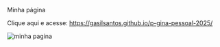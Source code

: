 Minha página

Clique aqui e acesse: https://gasilsantos.github.io/p-gina-pessoal-2025/

![minha pagina](https://github.com/user-attachments/assets/4e33b305-720c-47bb-85f6-22e1b4ce27c1)
